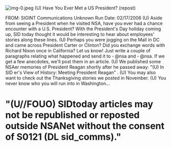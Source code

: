 ![img-0.jpeg](img-0.jpeg)
(U) Have You Ever Met a US President? (repost)

FROM: SIGINT Communications
Unknown
Run Date: 02/17/2006
(U) Aside from seeing a President when he visited NSA, have you ever had a chance encounter with a U.S. President? With the President's Day holiday coming up, SID today thought it would be interesting to hear about employees' stories along these lines.
(U) Perhaps you were jogging on the Mall in DC and came across President Carter or Clinton? Did you exchange words with Richard Nixon once in California? Let us know! Just write a couple of paragraphs relating what happened and send it to $\square$ @nsa and $\square$ @nsa. If we get a few anecdotes, we'll post them in an article.
(U) We published some NSAer memories of President Reagan shortly after he passed away: "(U) In SID er's View of History: Meeting President Reagan" .
(U) You may also want to check out the Thanksgiving stories we posted in November.
(U) You never know who you will run into in Washington...

# "(U//FOUO) SIDtoday articles may not be republished or reposted outside NSANet without the consent of S0121 (DL sid_comms)."
